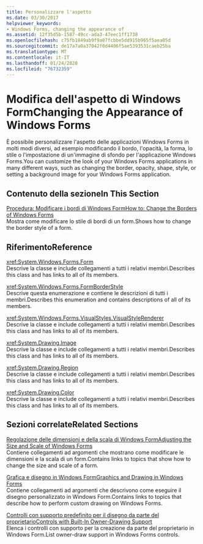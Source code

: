 ```yaml
---
title: Personalizzare l'aspetto
ms.date: 03/30/2017
helpviewer_keywords:
- Windows Forms, changing the appearance of
ms.assetid: 12f35d5b-1587-49cc-ada3-47eec1ff1738
ms.openlocfilehash: c75fb1849ab9f9a07fcbbe5dd915b965f5aea05d
ms.sourcegitcommit: de17a7a0a37042f0d4406f5ae5393531caeb25ba
ms.translationtype: MT
ms.contentlocale: it-IT
ms.lasthandoff: 01/24/2020
ms.locfileid: "76732359"
---
```

# <a name="changing-the-appearance-of-windows-forms"></a><span data-ttu-id="fdba1-102">Modifica dell'aspetto di Windows Form</span><span class="sxs-lookup"><span data-stu-id="fdba1-102">Changing the Appearance of Windows Forms</span></span>
<span data-ttu-id="fdba1-103">È possibile personalizzare l'aspetto delle applicazioni Windows Forms in molti modi diversi, ad esempio modificando il bordo, l'opacità, la forma, lo stile o l'impostazione di un'immagine di sfondo per l'applicazione Windows Forms.</span><span class="sxs-lookup"><span data-stu-id="fdba1-103">You can customize the look of your Windows Forms applications in many different ways, such as changing the border, opacity, shape, style, or setting a background image for your Windows Forms application.</span></span>  
  
## <a name="in-this-section"></a><span data-ttu-id="fdba1-104">Contenuto della sezione</span><span class="sxs-lookup"><span data-stu-id="fdba1-104">In This Section</span></span>  
 [<span data-ttu-id="fdba1-105">Procedura: Modificare i bordi di Windows Form</span><span class="sxs-lookup"><span data-stu-id="fdba1-105">How to: Change the Borders of Windows Forms</span></span>](how-to-change-the-borders-of-windows-forms.md)  
 <span data-ttu-id="fdba1-106">Mostra come modificare lo stile di bordi di un form.</span><span class="sxs-lookup"><span data-stu-id="fdba1-106">Shows how to change the border style of a form.</span></span>  
  
## <a name="reference"></a><span data-ttu-id="fdba1-107">Riferimento</span><span class="sxs-lookup"><span data-stu-id="fdba1-107">Reference</span></span>  
 <xref:System.Windows.Forms.Form>  
 <span data-ttu-id="fdba1-108">Descrive la classe e include collegamenti a tutti i relativi membri.</span><span class="sxs-lookup"><span data-stu-id="fdba1-108">Describes this class and has links to all of its members.</span></span>  
  
 <xref:System.Windows.Forms.FormBorderStyle>  
 <span data-ttu-id="fdba1-109">Descrive questa enumerazione e contiene le descrizioni di tutti i membri.</span><span class="sxs-lookup"><span data-stu-id="fdba1-109">Describes this enumeration and contains descriptions of all of its members.</span></span>  
  
 <xref:System.Windows.Forms.VisualStyles.VisualStyleRenderer>  
 <span data-ttu-id="fdba1-110">Descrive la classe e include collegamenti a tutti i relativi membri.</span><span class="sxs-lookup"><span data-stu-id="fdba1-110">Describes this class and has links to all of its members.</span></span>  
  
 <xref:System.Drawing.Image>  
 <span data-ttu-id="fdba1-111">Descrive la classe e include collegamenti a tutti i relativi membri.</span><span class="sxs-lookup"><span data-stu-id="fdba1-111">Describes this class and has links to all of its members.</span></span>  
  
 <xref:System.Drawing.Region>  
 <span data-ttu-id="fdba1-112">Descrive la classe e include collegamenti a tutti i relativi membri.</span><span class="sxs-lookup"><span data-stu-id="fdba1-112">Describes this class and has links to all of its members.</span></span>  
  
 <xref:System.Drawing.Color>  
 <span data-ttu-id="fdba1-113">Descrive la classe e include collegamenti a tutti i relativi membri.</span><span class="sxs-lookup"><span data-stu-id="fdba1-113">Describes this class and has links to all of its members.</span></span>  
  
## <a name="related-sections"></a><span data-ttu-id="fdba1-114">Sezioni correlate</span><span class="sxs-lookup"><span data-stu-id="fdba1-114">Related Sections</span></span>  
 [<span data-ttu-id="fdba1-115">Regolazione delle dimensioni e della scala di Windows Form</span><span class="sxs-lookup"><span data-stu-id="fdba1-115">Adjusting the Size and Scale of Windows Forms</span></span>](adjusting-the-size-and-scale-of-windows-forms.md)  
 <span data-ttu-id="fdba1-116">Contiene collegamenti ad argomenti che mostrano come modificare le dimensioni e la scala di un form.</span><span class="sxs-lookup"><span data-stu-id="fdba1-116">Contains links to topics that show how to change the size and scale of a form.</span></span>  
  
 [<span data-ttu-id="fdba1-117">Grafica e disegno in Windows Form</span><span class="sxs-lookup"><span data-stu-id="fdba1-117">Graphics and Drawing in Windows Forms</span></span>](./advanced/graphics-and-drawing-in-windows-forms.md)  
 <span data-ttu-id="fdba1-118">Contiene collegamenti ad argomenti che descrivono come eseguire il disegno personalizzato in Windows Form.</span><span class="sxs-lookup"><span data-stu-id="fdba1-118">Contains links to topics that describe how to perform custom drawing on Windows Forms.</span></span>  
  
 [<span data-ttu-id="fdba1-119">Controlli con supporto predefinito per il disegno da parte del proprietario</span><span class="sxs-lookup"><span data-stu-id="fdba1-119">Controls with Built-In Owner-Drawing Support</span></span>](./controls/controls-with-built-in-owner-drawing-support.md)  
 <span data-ttu-id="fdba1-120">Elenca i controlli con supporto per la creazione da parte del proprietario in Windows Form.</span><span class="sxs-lookup"><span data-stu-id="fdba1-120">List owner-draw support in Windows Forms controls.</span></span>
